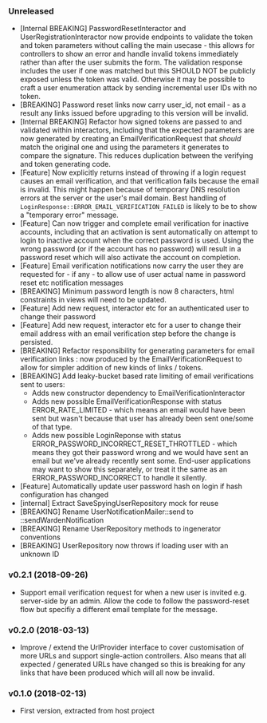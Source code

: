 ### Unreleased

* [Internal BREAKING] PasswordResetInteractor and UserRegistrationInteractor now provide endpoints to 
  validate the token and token parameters without calling the main usecase - this allows for controllers
  to show an error and handle invalid tokens immediately rather than after the user submits the form.
  The validation response includes the user if one was matched but this SHOULD NOT be publicly exposed 
  unless the token was valid. Otherwise it may be possible to craft a user enumeration attack by sending 
  incremental user IDs with no token. 
* [BREAKING] Password reset links now carry user_id, not email - as a result any links issued before 
  upgrading to this version will be invalid.
* [Internal BREAKING] Refactor how signed tokens are passed to and validated within interactors, 
  including that the expected parameters are now generated by creating an EmailVerificationRequest
  that *should* match the original one and using the parameters it generates to compare the signature.
  This reduces duplication between the verifying and token generating code.  
* [Feature] Now explicitly returns instead of throwing if a login request causes an email verification,
  and that verification fails because the email is invalid. This might happen because of temporary DNS
  resolution errors at the server or the user's mail domain. Best handling of 
  `LoginResponse::ERROR_EMAIL_VERIFICATION_FAILED` is likely to be to show a "temporary error" message.
* [Feature] Can now trigger and complete email verification for inactive accounts, including that an
  activation is sent automatically on attempt to login to inactive account when the correct password 
  is used. Using the wrong password (or if the account has no password) will result in a password 
  reset which will also activate the account on completion.  
* [Feature] Email verification notifications now carry the user they are requested for - if any - to
  allow use of user actual name in password reset etc notification messages
* [BREAKING] Minimum password length is now 8 characters, html constraints in views will need to be
  updated.
* [Feature] Add new request, interactor etc for an authenticated user to change their password
* [Feature] Add new request, interactor etc for a user to change their email address with an
  email verification step before the change is persisted. 
* [BREAKING] Refactor responsibility for generating parameters for email verification links : 
  now produced by the EmailVerificationRequest to allow for simpler addition of new kinds of 
  links / tokens.
* [BREAKING] Add leaky-bucket based rate limiting of email verifications sent to users:
  * Adds new constructor dependency to EmailVerificationInteractor
  * Adds new possible EmailVerificationResponse with status ERROR_RATE_LIMITED - which means
    an email would have been sent but wasn't because that user has already been sent one/some of 
    that type.
  * Adds new possible LoginReponse with status ERROR_PASSWORD_INCORRECT_RESET_THROTTLED - which
    means they got their password wrong and we would have sent an email but we've already recently
    sent some. End-user applications may want to show this separately, or treat it the same as an
    ERROR_PASSWORD_INCORRECT to handle it silently.
* [Feature]  Automatically update user password hash on login if hash configuration has changed
* [internal] Extract SaveSpyingUserRepository mock for reuse
* [BREAKING] Rename UserNotificationMailer::send to ::sendWardenNotification
* [BREAKING] Rename UserRepository methods to ingenerator conventions
* [BREAKING] UserRepository now throws if loading user with an unknown ID

### v0.2.1 (2018-09-26)

* Support email verification request for when a new user is invited e.g. server-side by an admin. Allow the code to 
  follow the password-reset flow but specifiy a different email template for the message.

### v0.2.0 (2018-03-13)

* Improve / extend the UrlProvider interface to cover customisation of more URLs and support single-action controllers.
  Also means that all expected / generated URLs have changed so this is breaking for any links that have been produced
  which will all now be invalid.

### v0.1.0 (2018-02-13)

* First version, extracted from host project
